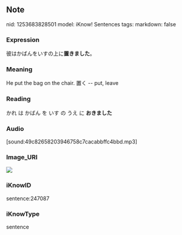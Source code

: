 ## Note
nid: 1253683828501
model: iKnow! Sentences
tags: 
markdown: false

### Expression
彼はかばんをいすの上に<b>置きました</b>。

### Meaning
He put the bag on the chair.
置く -- put, leave

### Reading
かれ は かばん を いす の うえ に <b>おきました</b>

### Audio
[sound:49c82658203946758c7cacabbffc4bbd.mp3]

### Image_URI
<img src="2e9622428a37db424b6eb5cb7c075d63.jpg">

### iKnowID
sentence:247087

### iKnowType
sentence
